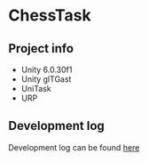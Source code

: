 # ChessTask

## Project info
- Unity 6.0.30f1
- Unity glTGast
- UniTask
- URP

## Development log 
Development log can be found [here](Documentation/DevelopmentLog.md)
